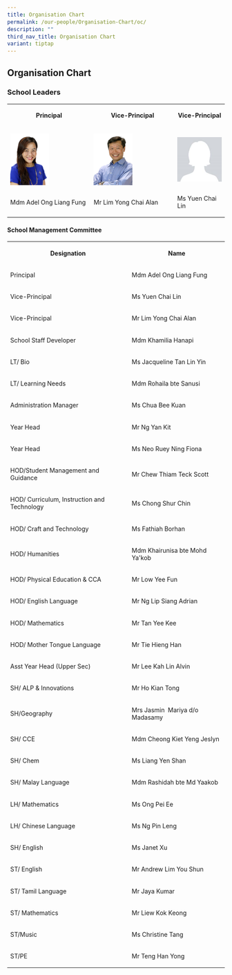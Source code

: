 ```yaml
---
title: Organisation Chart
permalink: /our-people/Organisation-Chart/oc/
description: ""
third_nav_title: Organisation Chart
variant: tiptap
---
```

<h2>Organisation Chart</h2>
<h3>School Leaders</h3>
<table style="minWidth: 75px">
<colgroup>
<col>
<col>
<col>
</colgroup>
<tbody>
<tr>
<th rowspan="1" colspan="1">
<p>Principal</p>
</th>
<th rowspan="1" colspan="1">
<p>Vice-Principal</p>
</th>
<th rowspan="1" colspan="1">
<p>Vice-Principal</p>
</th>
</tr>
<tr>
<td rowspan="1" colspan="1">
<p></p>
<div class="isomer-image-wrapper">
<img style="width: 50%;" height="auto" width="100%" alt="" src="/images/P__Mdm_Ong_Liang_Fung.jpg">
</div>
</td>
<td rowspan="1" colspan="1">
<p></p>
<div class="isomer-image-wrapper">
<img style="width: 50%;" height="auto" width="100%" alt="" src="/images/VP__Mr_Alan_Lim_Yong_Chai.jpg">
</div>
</td>
<td rowspan="1" colspan="1">
<p></p>
<div class="isomer-image-wrapper">
<img style="width: 100%" height="auto" width="100%" alt="" src="/images/blank_heasd.jpg">
</div>
</td>
</tr>
<tr>
<td rowspan="1" colspan="1">
<p>Mdm Adel Ong Liang Fung</p>
</td>
<td rowspan="1" colspan="1">
<p>Mr Lim Yong Chai Alan</p>
</td>
<td rowspan="1" colspan="1">
<p>Ms Yuen Chai Lin</p>
</td>
</tr>
</tbody>
</table>
<h4>School Management Committee&nbsp;</h4>
<table style="minWidth: 50px">
<colgroup>
<col>
<col>
</colgroup>
<tbody>
<tr>
<th rowspan="1" colspan="1">
<p>Designation</p>
</th>
<th rowspan="1" colspan="1">
<p>Name</p>
</th>
</tr>
<tr>
<td rowspan="1" colspan="1">
<p>Principal</p>
</td>
<td rowspan="1" colspan="1">
<p>Mdm Adel Ong Liang Fung</p>
</td>
</tr>
<tr>
<td rowspan="1" colspan="1">
<p>Vice-Principal</p>
</td>
<td rowspan="1" colspan="1">
<p>Ms Yuen Chai Lin</p>
</td>
</tr>
<tr>
<td rowspan="1" colspan="1">
<p>Vice-Principal</p>
</td>
<td rowspan="1" colspan="1">
<p>Mr Lim Yong Chai Alan</p>
</td>
</tr>
<tr>
<td rowspan="1" colspan="1">
<p>School Staff Developer</p>
</td>
<td rowspan="1" colspan="1">
<p>Mdm&nbsp;Khamilia Hanapi</p>
</td>
</tr>
<tr>
<td rowspan="1" colspan="1">
<p>LT/ Bio</p>
</td>
<td rowspan="1" colspan="1">
<p>Ms Jacqueline Tan Lin Yin</p>
</td>
</tr>
<tr>
<td rowspan="1" colspan="1">
<p>LT/ Learning Needs</p>
</td>
<td rowspan="1" colspan="1">
<p>Mdm Rohaila bte Sanusi</p>
</td>
</tr>
<tr>
<td rowspan="1" colspan="1">
<p>Administration Manager</p>
</td>
<td rowspan="1" colspan="1">
<p>Ms Chua Bee Kuan</p>
</td>
</tr>
<tr>
<td rowspan="1" colspan="1">
<p>Year Head</p>
</td>
<td rowspan="1" colspan="1">
<p>Mr Ng Yan Kit</p>
</td>
</tr>
<tr>
<td rowspan="1" colspan="1">
<p>Year Head</p>
</td>
<td rowspan="1" colspan="1">
<p>Ms Neo Ruey Ning Fiona</p>
</td>
</tr>
<tr>
<td rowspan="1" colspan="1">
<p>HOD/Student Management and Guidance</p>
</td>
<td rowspan="1" colspan="1">
<p>Mr Chew Thiam Teck Scott</p>
</td>
</tr>
<tr>
<td rowspan="1" colspan="1">
<p>HOD/ Curriculum, Instruction and Technology</p>
</td>
<td rowspan="1" colspan="1">
<p>Ms Chong Shur Chin</p>
</td>
</tr>
<tr>
<td rowspan="1" colspan="1">
<p>HOD/ Craft and Technology</p>
</td>
<td rowspan="1" colspan="1">
<p>Ms Fathiah Borhan</p>
</td>
</tr>
<tr>
<td rowspan="1" colspan="1">
<p>HOD/ Humanities</p>
</td>
<td rowspan="1" colspan="1">
<p>Mdm Khairunisa bte Mohd Ya'kob</p>
</td>
</tr>
<tr>
<td rowspan="1" colspan="1">
<p>HOD/ Physical Education &amp; CCA</p>
</td>
<td rowspan="1" colspan="1">
<p>Mr Low Yee Fun</p>
</td>
</tr>
<tr>
<td rowspan="1" colspan="1">
<p>HOD/ English Language</p>
</td>
<td rowspan="1" colspan="1">
<p>Mr Ng Lip Siang Adrian</p>
</td>
</tr>
<tr>
<td rowspan="1" colspan="1">
<p>HOD/ Mathematics</p>
</td>
<td rowspan="1" colspan="1">
<p>Mr Tan Yee Kee</p>
</td>
</tr>
<tr>
<td rowspan="1" colspan="1">
<p>HOD/ Mother Tongue Language</p>
</td>
<td rowspan="1" colspan="1">
<p>Mr Tie Hieng Han</p>
</td>
</tr>
<tr>
<td rowspan="1" colspan="1">
<p>Asst Year Head (Upper Sec)</p>
</td>
<td rowspan="1" colspan="1">
<p>Mr Lee Kah Lin Alvin</p>
</td>
</tr>
<tr>
<td rowspan="1" colspan="1">
<p>SH/ ALP &amp; Innovations</p>
</td>
<td rowspan="1" colspan="1">
<p>Mr Ho Kian Tong</p>
</td>
</tr>
<tr>
<td rowspan="1" colspan="1">
<p>SH/Geography</p>
</td>
<td rowspan="1" colspan="1">
<p>Mrs Jasmin&nbsp; Mariya d/o Madasamy</p>
</td>
</tr>
<tr>
<td rowspan="1" colspan="1">
<p>SH/ CCE</p>
</td>
<td rowspan="1" colspan="1">
<p>Mdm Cheong Kiet Yeng Jeslyn</p>
</td>
</tr>
<tr>
<td rowspan="1" colspan="1">
<p>SH/ Chem</p>
</td>
<td rowspan="1" colspan="1">
<p>Ms Liang Yen Shan</p>
</td>
</tr>
<tr>
<td rowspan="1" colspan="1">
<p>SH/ Malay Language</p>
</td>
<td rowspan="1" colspan="1">
<p>Mdm Rashidah bte Md Yaakob</p>
</td>
</tr>
<tr>
<td rowspan="1" colspan="1">
<p>LH/ Mathematics</p>
</td>
<td rowspan="1" colspan="1">
<p>Ms Ong Pei Ee</p>
</td>
</tr>
<tr>
<td rowspan="1" colspan="1">
<p>LH/ Chinese Language</p>
</td>
<td rowspan="1" colspan="1">
<p>Ms Ng Pin Leng</p>
</td>
</tr>
<tr>
<td rowspan="1" colspan="1">
<p>SH/ English</p>
</td>
<td rowspan="1" colspan="1">
<p>Ms Janet Xu</p>
</td>
</tr>
<tr>
<td rowspan="1" colspan="1">
<p>ST/ English</p>
</td>
<td rowspan="1" colspan="1">
<p>Mr Andrew Lim You Shun</p>
</td>
</tr>
<tr>
<td rowspan="1" colspan="1">
<p>ST/ Tamil Language</p>
</td>
<td rowspan="1" colspan="1">
<p>Mr Jaya Kumar</p>
</td>
</tr>
<tr>
<td rowspan="1" colspan="1">
<p>ST/ Mathematics</p>
</td>
<td rowspan="1" colspan="1">
<p>Mr Liew Kok Keong</p>
</td>
</tr>
<tr>
<td rowspan="1" colspan="1">
<p>ST/Music</p>
</td>
<td rowspan="1" colspan="1">
<p>Ms Christine Tang</p>
</td>
</tr>
<tr>
<td rowspan="1" colspan="1">
<p>ST/PE</p>
</td>
<td rowspan="1" colspan="1">
<p>Mr Teng Han Yong</p>
</td>
</tr>
</tbody>
</table>
<p></p>